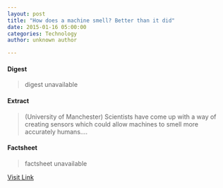 ```yaml
---
layout: post
title: "How does a machine smell? Better than it did"
date: 2015-01-16 05:00:00
categories: Technology
author: unknown author

---
```



#### Digest
>digest unavailable

#### Extract
>(University of Manchester) Scientists have come up with a way of creating sensors which could allow machines to smell more accurately humans....

#### Factsheet
>factsheet unavailable

[Visit Link](http://www.eurekalert.org/pub_releases/2015-01/uom-hda011515.php)


